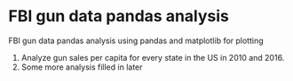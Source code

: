 # FBI gun data pandas analysis
 FBI gun data pandas analysis using pandas and matplotlib for plotting

1. Analyze gun sales per capita for every state in the US in 2010 and 2016.
2. Some more analysis filled in later
